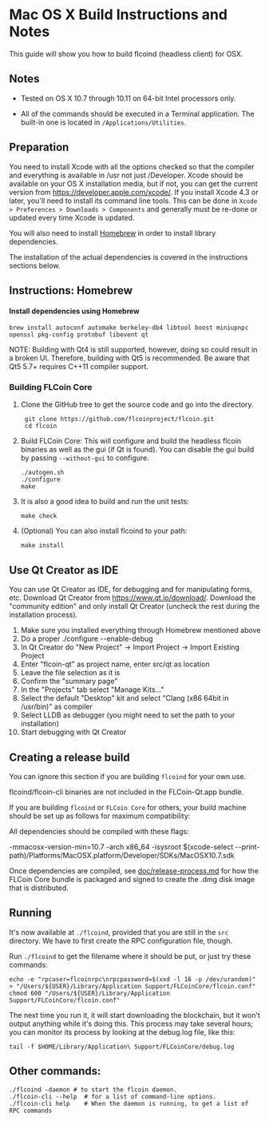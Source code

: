 Mac OS X Build Instructions and Notes
====================================
This guide will show you how to build flcoind (headless client) for OSX.

Notes
-----

* Tested on OS X 10.7 through 10.11 on 64-bit Intel processors only.

* All of the commands should be executed in a Terminal application. The
built-in one is located in `/Applications/Utilities`.

Preparation
-----------

You need to install Xcode with all the options checked so that the compiler
and everything is available in /usr not just /Developer. Xcode should be
available on your OS X installation media, but if not, you can get the
current version from https://developer.apple.com/xcode/. If you install
Xcode 4.3 or later, you'll need to install its command line tools. This can
be done in `Xcode > Preferences > Downloads > Components` and generally must
be re-done or updated every time Xcode is updated.

You will also need to install [Homebrew](http://brew.sh) in order to install library
dependencies.

The installation of the actual dependencies is covered in the instructions
sections below.

Instructions: Homebrew
----------------------

#### Install dependencies using Homebrew

    brew install autoconf automake berkeley-db4 libtool boost miniupnpc openssl pkg-config protobuf libevent qt

NOTE: Building with Qt4 is still supported, however, doing so could result in a broken UI. Therefore, building with Qt5 is recommended. Be aware that Qt5 5.7+ requires C++11 compiler support.

### Building FLCoin Core

1. Clone the GitHub tree to get the source code and go into the directory.

        git clone https://github.com/flcoinproject/flcoin.git
        cd flcoin

2.  Build FLCoin Core:
    This will configure and build the headless flcoin binaries as well as the gui (if Qt is found).
    You can disable the gui build by passing `--without-gui` to configure.

        ./autogen.sh
        ./configure
        make

3.  It is also a good idea to build and run the unit tests:

        make check

4.  (Optional) You can also install flcoind to your path:

        make install

Use Qt Creator as IDE
------------------------
You can use Qt Creator as IDE, for debugging and for manipulating forms, etc.
Download Qt Creator from https://www.qt.io/download/. Download the "community edition" and only install Qt Creator (uncheck the rest during the installation process).

1. Make sure you installed everything through Homebrew mentioned above
2. Do a proper ./configure --enable-debug
3. In Qt Creator do "New Project" -> Import Project -> Import Existing Project
4. Enter "flcoin-qt" as project name, enter src/qt as location
5. Leave the file selection as it is
6. Confirm the "summary page"
7. In the "Projects" tab select "Manage Kits..."
8. Select the default "Desktop" kit and select "Clang (x86 64bit in /usr/bin)" as compiler
9. Select LLDB as debugger (you might need to set the path to your installation)
10. Start debugging with Qt Creator

Creating a release build
------------------------
You can ignore this section if you are building `flcoind` for your own use.

flcoind/flcoin-cli binaries are not included in the FLCoin-Qt.app bundle.

If you are building `flcoind` or `FLCoin Core` for others, your build machine should be set up
as follows for maximum compatibility:

All dependencies should be compiled with these flags:

 -mmacosx-version-min=10.7
 -arch x86_64
 -isysroot $(xcode-select --print-path)/Platforms/MacOSX.platform/Developer/SDKs/MacOSX10.7.sdk

Once dependencies are compiled, see [doc/release-process.md](release-process.md) for how the FLCoin Core
bundle is packaged and signed to create the .dmg disk image that is distributed.

Running
-------

It's now available at `./flcoind`, provided that you are still in the `src`
directory. We have to first create the RPC configuration file, though.

Run `./flcoind` to get the filename where it should be put, or just try these
commands:

    echo -e "rpcuser=flcoinrpc\nrpcpassword=$(xxd -l 16 -p /dev/urandom)" > "/Users/${USER}/Library/Application Support/FLCoinCore/flcoin.conf"
    chmod 600 "/Users/${USER}/Library/Application Support/FLCoinCore/flcoin.conf"

The next time you run it, it will start downloading the blockchain, but it won't
output anything while it's doing this. This process may take several hours;
you can monitor its process by looking at the debug.log file, like this:

    tail -f $HOME/Library/Application\ Support/FLCoinCore/debug.log

Other commands:
-------

    ./flcoind -daemon # to start the flcoin daemon.
    ./flcoin-cli --help  # for a list of command-line options.
    ./flcoin-cli help    # When the daemon is running, to get a list of RPC commands
